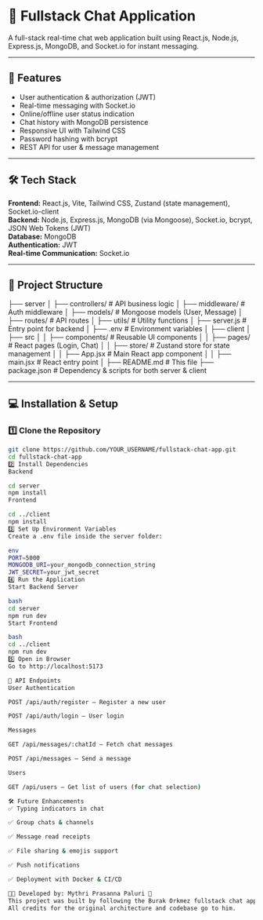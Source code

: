 # 💬 Fullstack Chat Application

A full-stack real-time chat web application built using React.js, Node.js, Express.js, MongoDB, and Socket.io for instant messaging.

---

## 🚀 Features

- User authentication & authorization (JWT)
- Real-time messaging with Socket.io
- Online/offline user status indication
- Chat history with MongoDB persistence
- Responsive UI with Tailwind CSS
- Password hashing with bcrypt
- REST API for user & message management

---

## 🛠️ Tech Stack

**Frontend:** React.js, Vite, Tailwind CSS, Zustand (state management), Socket.io-client  
**Backend:** Node.js, Express.js, MongoDB (via Mongoose), Socket.io, bcrypt, JSON Web Tokens (JWT)  
**Database:** MongoDB  
**Authentication:** JWT  
**Real-time Communication:** Socket.io

---

## 📂 Project Structure

├── server
│ ├── controllers/ # API business logic
│ ├── middleware/ # Auth middleware
│ ├── models/ # Mongoose models (User, Message)
│ ├── routes/ # API routes
│ ├── utils/ # Utility functions
│ ├── server.js # Entry point for backend
│ ├── .env # Environment variables
│
├── client
│ ├── src
│ │ ├── components/ # Reusable UI components
│ │ ├── pages/ # React pages (Login, Chat)
│ │ ├── store/ # Zustand store for state management
│ │ ├── App.jsx # Main React app component
│ │ ├── main.jsx # React entry point
│
├── README.md # This file
├── package.json # Dependency & scripts for both server & client


---

## 💻 Installation & Setup

### 1️⃣ Clone the Repository

```bash
git clone https://github.com/YOUR_USERNAME/fullstack-chat-app.git
cd fullstack-chat-app
2️⃣ Install Dependencies
Backend

cd server
npm install
Frontend

cd ../client
npm install
3️⃣ Set Up Environment Variables
Create a .env file inside the server folder:

env
PORT=5000
MONGODB_URI=your_mongodb_connection_string
JWT_SECRET=your_jwt_secret
4️⃣ Run the Application
Start Backend Server

bash
cd server
npm run dev
Start Frontend

bash
cd ../client
npm run dev
5️⃣ Open in Browser
Go to http://localhost:5173

📌 API Endpoints
User Authentication

POST /api/auth/register — Register a new user

POST /api/auth/login — User login

Messages

GET /api/messages/:chatId — Fetch chat messages

POST /api/messages — Send a message

Users

GET /api/users — Get list of users (for chat selection)

🛠️ Future Enhancements
✅ Typing indicators in chat

✅ Group chats & channels

✅ Message read receipts

✅ File sharing & emojis support

✅ Push notifications

✅ Deployment with Docker & CI/CD

👨‍💻 Developed by: Mythri Prasanna Paluri 🚀
This project was built by following the Burak Orkmez fullstack chat app tutorial.
All credits for the original architecture and codebase go to him.
